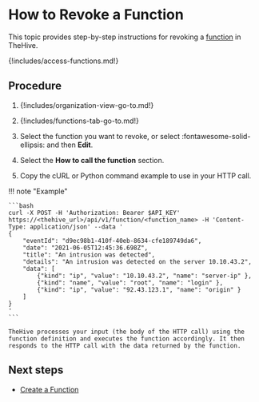 # How to Revoke a Function

<!-- md:version 5.1 --> <!-- md:license Platinum -->

This topic provides step-by-step instructions for revoking a [function](about-functions.md) in TheHive.

{!includes/access-functions.md!}

<h2>Procedure</h2>

1. {!includes/organization-view-go-to.md!}

2. {!includes/functions-tab-go-to.md!}

3. Select the function you want to revoke, or select :fontawesome-solid-ellipsis: and then **Edit**.

4. Select the **How to call the function** section.

5. Copy the cURL or Python command example to use in your HTTP call.

!!! note "Example"

    ```bash
    curl -X POST -H 'Authorization: Bearer $API_KEY' https://<thehive_url>/api/v1/function/<function_name> -H 'Content-Type: application/json' --data '
    {
        "eventId": "d9ec98b1-410f-40eb-8634-cfe189749da6",
        "date": "2021-06-05T12:45:36.698Z",
        "title": "An intrusion was detected",
        "details": "An intrusion was detected on the server 10.10.43.2",
        "data": [
            {"kind": "ip", "value": "10.10.43.2", "name": "server-ip" },
            {"kind": "name", "value": "root", "name": "login" },
            {"kind": "ip", "value": "92.43.123.1", "name": "origin" }
        ]
    }
    '
    ```

    TheHive processes your input (the body of the HTTP call) using the function definition and executes the function accordingly. It then responds to the HTTP call with the data returned by the function.    

<h2>Next steps</h2>

* [Create a Function](create-a-function.md)
